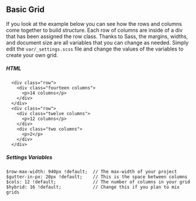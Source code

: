 ## Basic Grid
If you look at the example below you can see how the rows and columns come together to build structure. Each row of columns are inside of a div that has been assigned the row class. Thanks to Sass, the margins, widths, and document size are all variables that you can change as needed. Simply edit the `var/_settings.scss` file and change the values of the variables to create your own grid.

##### HTML
```
  <div class="row">
    <div class="fourteen columns">
      <p>14 columns</p>
    </div>
  </div>
  <div class="row">
    <div class="twelve columns">
      <p>12 columns</p>
    </div>
    <div class="two columns">
      <p>2</p>
    </div>
  </div>
```

##### Settings Variables
```
$row-max-width: 940px !default;  // The max-width of your project
$gutter-in-px: 20px !default;    // This is the space between columns
$cols: 12 !default;              // The number of columns in your grid
$hybrid: 16 !default;            // Change this if you plan to mix grids
```